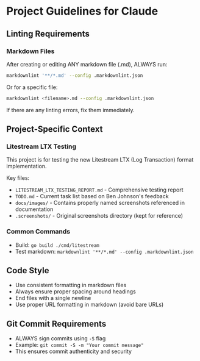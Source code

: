 # Project Guidelines for Claude

## Linting Requirements

### Markdown Files

After creating or editing ANY markdown file (.md), ALWAYS run:

```bash
markdownlint '**/*.md' --config .markdownlint.json
```

Or for a specific file:

```bash
markdownlint <filename>.md --config .markdownlint.json
```

If there are any linting errors, fix them immediately.

## Project-Specific Context

### Litestream LTX Testing

This project is for testing the new Litestream LTX (Log Transaction) format implementation.

Key files:

- `LITESTREAM_LTX_TESTING_REPORT.md` - Comprehensive testing report
- `TODO.md` - Current task list based on Ben Johnson's feedback
- `docs/images/` - Contains properly named screenshots referenced in documentation
- `.screenshots/` - Original screenshots directory (kept for reference)

### Common Commands

- Build: `go build ./cmd/litestream`
- Test markdown: `markdownlint '**/*.md' --config .markdownlint.json`

## Code Style

- Use consistent formatting in markdown files
- Always ensure proper spacing around headings
- End files with a single newline
- Use proper URL formatting in markdown (avoid bare URLs)

## Git Commit Requirements

- ALWAYS sign commits using `-S` flag
- Example: `git commit -S -m "Your commit message"`
- This ensures commit authenticity and security
